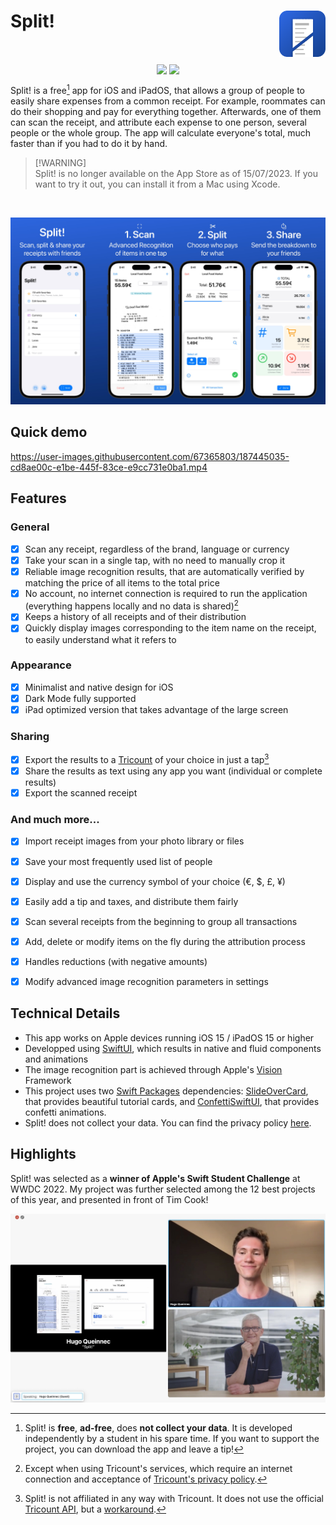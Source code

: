 <h1> Split!
  <img align="right" src="Resources/icon-radius.png" width=74px>
</h1>
<br/>

<p align="center">
  <img align="center" src="https://user-images.githubusercontent.com/67365803/170351859-860bc194-149e-41eb-8fa2-5ed8af58e5af.png#gh-light-mode-only" width=250px>
  <img align="center" src="https://user-images.githubusercontent.com/67365803/170351861-d1d8803d-094c-4909-bf58-3d90d5aa52c6.png#gh-dark-mode-only" width=250px>
</p>

Split! is a free[^1] app for iOS and iPadOS, that allows a group of people to easily share expenses from a common receipt.
For example, roommates can do their shopping and pay for everything together.
Afterwards, one of them can scan the receipt, and attribute each expense to one person, several people or the whole group.
The app will calculate everyone's total, much faster than if you had to do it by hand.
<br/>

> [!WARNING]\
> Split! is no longer available on the App Store as of 15/07/2023. If you want to try it out, you can install it from a Mac using Xcode.

<br/>

![](Resources/presentation.jpeg)


## Quick demo
https://user-images.githubusercontent.com/67365803/187445035-cd8ae00c-e1be-445f-83ce-e9cc731e0ba1.mp4

## Features
### General
- [x] Scan any receipt, regardless of the brand, language or currency
- [x] Take your scan in a single tap, with no need to manually crop it
- [x] Reliable image recognition results, that are automatically verified by matching the price of all items to the total price
- [x] No account, no internet connection is required to run the application (everything happens locally and no data is shared)[^2]
- [x] Keeps a history of all receipts and of their distribution
- [x] Quickly display images corresponding to the item name on the receipt, to easily understand what it refers to

### Appearance
- [x] Minimalist and native design for iOS
- [x] Dark Mode fully supported
- [x] iPad optimized version that takes advantage of the large screen

### Sharing
- [x] Export the results to a [Tricount](https://www.tricount.com/) of your choice in just a tap[^3]
- [x] Share the results as text using any app you want (individual or complete results)
- [x] Export the scanned receipt

### And much more...
- [x] Import receipt images from your photo library or files
- [x] Save your most frequently used list of people
- [x] Display and use the currency symbol of your choice (€, $, £, ¥)
- [x] Easily add a tip and taxes, and distribute them fairly
- [x] Scan several receipts from the beginning to group all transactions 
- [x] Add, delete or modify items on the fly during the attribution process
- [x] Handles reductions (with negative amounts)
- [x] Modify advanced image recognition parameters in settings


## Technical Details
- This app works on Apple devices running iOS 15 / iPadOS 15 or higher
- Developped using [SwiftUI](https://developer.apple.com/xcode/swiftui/), which results in native and fluid components and animations
- The image recognition part is achieved through Apple's [Vision](https://developer.apple.com/documentation/vision) Framework
- This project uses two [Swift Packages](https://developer.apple.com/documentation/swift_packages) dependencies: [SlideOverCard](https://github.com/joogps/SlideOverCard), that provides beautiful tutorial cards, and [ConfettiSwiftUI](https://github.com/simibac/ConfettiSwiftUI), that provides confetti animations.
- Split! does not collect your data. You can find the privacy policy [here](PRIVACY.md).

## Highlights
Split! was selected as a **winner of Apple's Swift Student Challenge** at WWDC 2022. My project was further selected among the 12 best projects of this year, and presented in front of Tim Cook!

![](Resources/tim-cook.jpg)

[^1]: Split! is **free**, **ad-free**, does **not collect your data**. It is developed independently by a student in his spare time. If you want to support the project, you can download the app and leave a tip!

[^2]: Except when using Tricount's services, which require an internet connection and acceptance of [Tricount's privacy policy](https://www.tricount.com/en/privacy-policy).

[^3]: Split! is not affiliated in any way with Tricount. It does not use the official [Tricount API](https://www.tricount.com/en/api), but a [workaround](https://github.com/hugoqnc/Split/blob/main/Split/Model/Tricount.swift).
